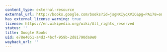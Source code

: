 ```yaml
---
content_type: external-resource
external_url: http://books.google.com/books?id=jsgNXIyqXVIC&pg=PA178=onepage
has_external_license_warning: true
license: https://en.wikipedia.org/wiki/All_rights_reserved
status: ''
title: Google Books
uid: e78e4051-a4d3-4bcf-959b-2d81790da9e0
wayback_url: ''
---
```

